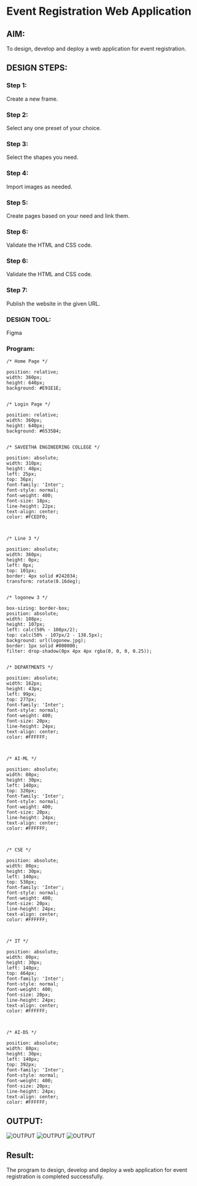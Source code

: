 # Event Registration Web Application

## AIM:
To design, develop and deploy a web application for event registration.

## DESIGN STEPS:

### Step 1:
Create a new frame.

### Step 2:
Select any one preset of your choice.

### Step 3:
Select the shapes you need.

### Step 4:
Import images as needed.

### Step 5:
Create pages based on your need and link them.
### Step 6:

Validate the HTML and CSS code.

### Step 6:
Validate the HTML and CSS code.

### Step 7:
Publish the website in the given URL.

### DESIGN TOOL:
Figma

### Program:
```
/* Home Page */

position: relative;
width: 360px;
height: 640px;
background: #E91E1E;


/* Login Page */

position: relative;
width: 360px;
height: 640px;
background: #6535B4;


/* SAVEETHA ENGINEERING COLLEGE */

position: absolute;
width: 310px;
height: 48px;
left: 25px;
top: 36px;
font-family: 'Inter';
font-style: normal;
font-weight: 400;
font-size: 18px;
line-height: 22px;
text-align: center;
color: #FCEDF0;



/* Line 3 */

position: absolute;
width: 360px;
height: 0px;
left: 0px;
top: 101px;
border: 4px solid #242034;
transform: rotate(0.16deg);


/* logonew 3 */

box-sizing: border-box;
position: absolute;
width: 108px;
height: 107px;
left: calc(50% - 108px/2);
top: calc(50% - 107px/2 - 138.5px);
background: url(logonew.jpg);
border: 1px solid #000000;
filter: drop-shadow(0px 4px 4px rgba(0, 0, 0, 0.25));


/* DEPARTMENTS */

position: absolute;
width: 162px;
height: 43px;
left: 99px;
top: 277px;
font-family: 'Inter';
font-style: normal;
font-weight: 400;
font-size: 20px;
line-height: 24px;
text-align: center;
color: #FFFFFF;



/* AI-ML */

position: absolute;
width: 80px;
height: 30px;
left: 140px;
top: 320px;
font-family: 'Inter';
font-style: normal;
font-weight: 400;
font-size: 20px;
line-height: 24px;
text-align: center;
color: #FFFFFF;



/* CSE */

position: absolute;
width: 80px;
height: 30px;
left: 140px;
top: 538px;
font-family: 'Inter';
font-style: normal;
font-weight: 400;
font-size: 20px;
line-height: 24px;
text-align: center;
color: #FFFFFF;



/* IT */

position: absolute;
width: 80px;
height: 30px;
left: 140px;
top: 464px;
font-family: 'Inter';
font-style: normal;
font-weight: 400;
font-size: 20px;
line-height: 24px;
text-align: center;
color: #FFFFFF;



/* AI-DS */

position: absolute;
width: 80px;
height: 30px;
left: 140px;
top: 392px;
font-family: 'Inter';
font-style: normal;
font-weight: 400;
font-size: 20px;
line-height: 24px;
text-align: center;
color: #FFFFFF;
```

## OUTPUT:
![OUTPUT](./out1.png)
![OUTPUT](./out2.png)
![OUTPUT](./out3.png)

## Result:
The program to design, develop and deploy a web application for event registration is completed successfully.
